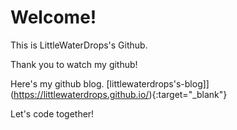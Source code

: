 # Welcome!

This is LittleWaterDrops's Github.

Thank you to watch my github!

Here's my github blog. 
[littlewaterdrops's-blog]](https://littlewaterdrops.github.io/){:target="_blank"}

Let's code together!